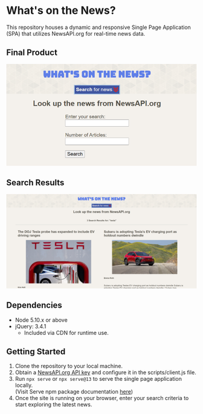 # What's on the News?

This repository houses a dynamic and responsive Single Page Application (SPA) that utilizes NewsAPI.org for real-time news data.

## Final Product
!["Main News Search Page"](https://github.com/glowiep/whats-on-the-news/blob/master/docs/main-page.png?raw=true)

## Search Results
!["News Search Results"](https://github.com/glowiep/whats-on-the-news/blob/master/docs/news-search-results.png?raw=true)

## Dependencies

- Node 5.10.x or above
- jQuery: 3.4.1
  - Included via CDN for runtime use.

## Getting Started
1. Clone the repository to your local machine.
2. Obtain a <a href="https://newsapi.org/" target="_blank">NewsAPI.org API key</a> and configure it in the scripts/client.js file.
3. Run ```npx serve``` or ```npx serve@13``` to serve the single page application locally. <br>
(Visit Serve npm package documentation <a href="https://www.npmjs.com/package/serve" target="_blank">here</a>)
4. Once the site is running on your browser, enter your search criteria to start exploring the latest news.